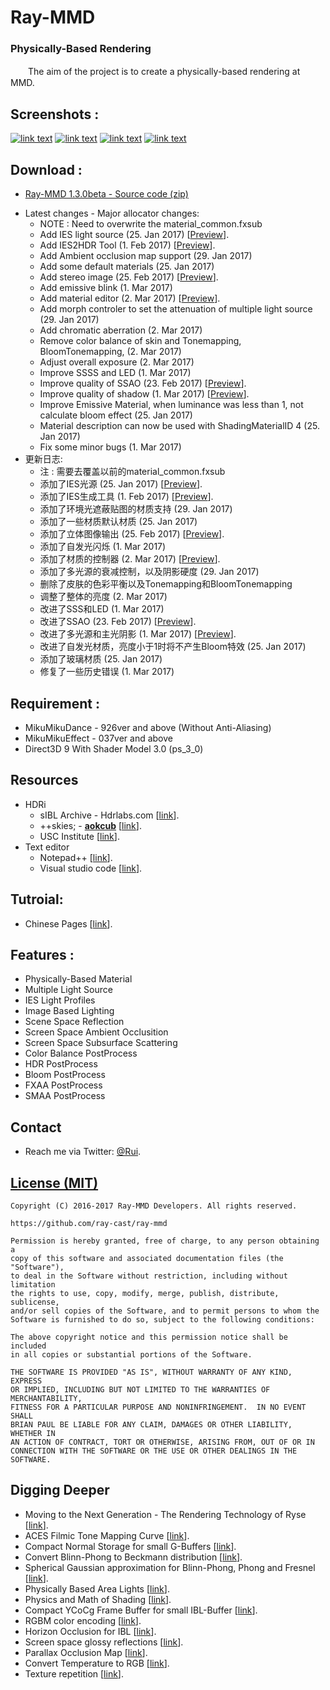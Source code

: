 Ray-MMD
========
### Physically-Based Rendering ###
　　The aim of the project is to create a physically-based rendering at MMD.

Screenshots :
------------
[![link text](https://github.com/ray-cast/images/raw/master/screen1_small.jpg)](https://github.com/ray-cast/images/raw/master/screen1.jpg)
[![link text](https://github.com/ray-cast/images/raw/master/screen2_small.jpg)](https://github.com/ray-cast/images/raw/master/screen2.jpg)
[![link text](https://github.com/ray-cast/images/raw/master/hou_small.jpg)](https://github.com/ray-cast/images/raw/master/hou.jpg)
[![link text](https://github.com/ray-cast/images/raw/master/lights_small.jpg)](https://github.com/ray-cast/images/raw/master/lights.png)

Download :
------------
* [Ray-MMD 1.3.0beta - Source code (zip)](https://github.com/ray-cast/ray-mmd/archive/1.3.0beta.zip)
- Latest changes - Major allocator changes:
    - NOTE : Need to overwrite the material_common.fxsub
    - Add IES light source (25. Jan 2017) \[[Preview](https://github.com/ray-cast/images/raw/master/130_ies.jpg)\].
    - Add IES2HDR Tool (1. Feb 2017) \[[Preview](https://github.com/ray-cast/images/raw/master/130_ies_tools.jpg)\].
    - Add Ambient occlusion map support (29. Jan 2017)
    - Add some default materials (25. Jan 2017)
    - Add stereo image (25. Feb 2017) \[[Preview](https://github.com/ray-cast/images/raw/master/130_stereo.jpg)\].
    - Add emissive blink (1. Mar 2017)
    - Add material editor (2. Mar 2017) \[[Preview](https://github.com/ray-cast/images/raw/master/130_editor.jpg)\].
    - Add morph controler to set the attenuation of multiple light source (29. Jan 2017)
    - Add chromatic aberration (2. Mar 2017)
    - Remove color balance of skin and Tonemapping, BloomTonemapping,  (2. Mar 2017)
    - Adjust overall exposure (2. Mar 2017)
    - Improve SSSS and LED (1. Mar 2017)
    - Improve quality of SSAO (23. Feb 2017) \[[Preview](https://github.com/ray-cast/images/raw/master/130_ssao.jpg)\].
    - Improve quality of shadow (1. Mar 2017) \[[Preview](https://github.com/ray-cast/images/raw/master/130_shadow.jpg)\].
    - Improve Emissive Material, when luminance was less than 1, not calculate bloom effect (25. Jan 2017)
    - Material description can now be used with ShadingMaterialID 4 (25. Jan 2017)
    - Fix some minor bugs (1. Mar 2017)
- 更新日志:
    - 注 : 需要去覆盖以前的material_common.fxsub
    - 添加了IES光源 (25. Jan 2017) \[[Preview](https://github.com/ray-cast/images/raw/master/130_ies.jpg)\].
    - 添加了IES生成工具 (1. Feb 2017) \[[Preview](https://github.com/ray-cast/images/raw/master/130_ies_tools.jpg)\].
    - 添加了环境光遮蔽贴图的材质支持 (29. Jan 2017)
    - 添加了一些材质默认材质 (25. Jan 2017)
    - 添加了立体图像输出 (25. Feb 2017) \[[Preview](https://github.com/ray-cast/images/raw/master/130_stereo.jpg)\].
    - 添加了自发光闪烁 (1. Mar 2017)
    - 添加了材质的控制器 (2. Mar 2017) \[[Preview](https://github.com/ray-cast/images/raw/master/130_editor.jpg)\].
    - 添加了多光源的衰减控制，以及阴影硬度 (29. Jan 2017)
    - 删除了皮肤的色彩平衡以及Tonemapping和BloomTonemapping
    - 调整了整体的亮度 (2. Mar 2017)
    - 改进了SSS和LED (1. Mar 2017)
    - 改进了SSAO (23. Feb 2017) \[[Preview](https://github.com/ray-cast/images/raw/master/130_ssao.jpg)\].
    - 改进了多光源和主光阴影 (1. Mar 2017) \[[Preview](https://github.com/ray-cast/images/raw/master/130_shadow.jpg)\].
    - 改进了自发光材质，亮度小于1时将不产生Bloom特效 (25. Jan 2017)
    - 添加了玻璃材质 (25. Jan 2017)
    - 修复了一些历史错误 (1. Mar 2017)

Requirement :
------------
* MikuMikuDance - 926ver and above (Without Anti-Aliasing)
* MikuMikuEffect - 037ver and above
* Direct3D 9 With Shader Model 3.0 (ps_3_0)

Resources
------------
- HDRi
    - sIBL Archive - Hdrlabs.com \[[link](http://www.hdrlabs.com/sibl/archive.html)\].
    - ++skies; - **[aokcub](https://twitter.com/aokcub_cg)** \[[link](https://aokcub.net/cg/incskies/)\].
    - USC Institute \[[link](http://gl.ict.usc.edu/Data/HighResProbes)\].
- Text editor
    - Notepad++ \[[link](https://notepad-plus-plus.org)\].
    - Visual studio code \[[link](http://code.visualstudio.com/Download)\].

Tutroial:
------------
* Chinese Pages \[[link](https://github.com/ray-cast/ray-mmd/wiki/0.0-%E6%95%99%E7%A8%8B)\].

Features :
------------
* Physically-Based Material
* Multiple Light Source
* IES Light Profiles
* Image Based Lighting
* Scene Space Reflection
* Screen Space Ambient Occlusition
* Screen Space Subsurface Scattering
* Color Balance PostProcess
* HDR PostProcess
* Bloom PostProcess
* FXAA PostProcess
* SMAA PostProcess

Contact
------------

* Reach me via Twitter: [@Rui](https://twitter.com/Rui_cg).

[License (MIT)](https://raw.githubusercontent.com/ray-cast/ray-mmd/developing/LICENSE.txt)
-------------------------------------------------------------------------------
    Copyright (C) 2016-2017 Ray-MMD Developers. All rights reserved.

    https://github.com/ray-cast/ray-mmd

    Permission is hereby granted, free of charge, to any person obtaining a
    copy of this software and associated documentation files (the "Software"),
    to deal in the Software without restriction, including without limitation
    the rights to use, copy, modify, merge, publish, distribute, sublicense,
    and/or sell copies of the Software, and to permit persons to whom the
    Software is furnished to do so, subject to the following conditions:

    The above copyright notice and this permission notice shall be included
    in all copies or substantial portions of the Software.

    THE SOFTWARE IS PROVIDED "AS IS", WITHOUT WARRANTY OF ANY KIND, EXPRESS
    OR IMPLIED, INCLUDING BUT NOT LIMITED TO THE WARRANTIES OF MERCHANTABILITY,
    FITNESS FOR A PARTICULAR PURPOSE AND NONINFRINGEMENT.  IN NO EVENT SHALL
    BRIAN PAUL BE LIABLE FOR ANY CLAIM, DAMAGES OR OTHER LIABILITY, WHETHER IN
    AN ACTION OF CONTRACT, TORT OR OTHERWISE, ARISING FROM, OUT OF OR IN
    CONNECTION WITH THE SOFTWARE OR THE USE OR OTHER DEALINGS IN THE SOFTWARE.

Digging Deeper
--------
* Moving to the Next Generation - The Rendering Technology of Ryse \[[link](http://www.crytek.com/download/2014_03_25_CRYENGINE_GDC_Schultz.pdf)\].
* ACES Filmic Tone Mapping Curve \[[link](https://knarkowicz.wordpress.com/2016/08/31/hdr-display-first-steps/)\].
* Compact Normal Storage for small G-Buffers \[[link](http://aras-p.info/texts/CompactNormalStorage.html)\].
* Convert Blinn-Phong to Beckmann distribution \[[link](http://simonstechblog.blogspot.de/2011/12/microfacet-brdf.html)\].
* Spherical Gaussian approximation for Blinn-Phong, Phong and Fresnel \[[link](https://seblagarde.wordpress.com/2012/06/03/spherical-gaussien-approximation-for-blinn-phong-phong-and-fresnel/)\].
* Physically Based Area Lights \[[link](http://www.frostbite.com/wp-content/uploads/2014/11/course_notes_moving_frostbite_to_pbr.pdf)\].
* Physics and Math of Shading \[[link](http://blog.selfshadow.com/publications/s2015-shading-course/hoffman/s2015_pbs_physics_math_slides.pdf)\].
* Compact YCoCg Frame Buffer for small IBL-Buffer \[[link](http://jcgt.org/published/0001/01/02/)\].
* RGBM color encoding \[[link](http://graphicrants.blogspot.com/2009/04/rgbm-color-encoding.html)\].
* Horizon Occlusion for IBL \[[link](http://marmosetco.tumblr.com/post/81245981087)\].
* Screen space glossy reflections \[[link](http://roar11.com/2015/07/screen-space-glossy-reflections/)\].
* Parallax Occlusion Map \[[link](http://sunandblackcat.com/tipFullView.php?topicid=28)\].
* Convert Temperature to RGB \[[link](https://github.com/davidf2281/ColorTempToRGB)\].
* Texture repetition \[[link](http://www.iquilezles.org/www/articles/texturerepetition/texturerepetition.htm)\].